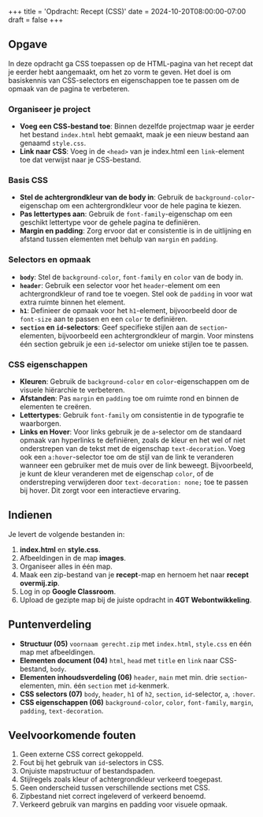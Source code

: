 +++
title = 'Opdracht: Recept (CSS)'
date = 2024-10-20T08:00:00-07:00
draft = false
+++

## Opgave

In deze opdracht ga CSS toepassen op de HTML-pagina van het recept dat je eerder hebt aangemaakt, om het zo vorm te geven. Het doel is om basiskennis van CSS-selectors en eigenschappen toe te passen om de opmaak van de pagina te verbeteren.

### Organiseer je project

- **Voeg een CSS-bestand toe**: Binnen dezelfde projectmap waar je eerder het bestand `index.html` hebt gemaakt, maak je een nieuw bestand aan genaamd `style.css`.
- **Link naar CSS**: Voeg in de `<head>` van je index.html een `link`-element toe dat verwijst naar je CSS-bestand.

### Basis CSS

- **Stel de achtergrondkleur van de body in**: Gebruik de `background-color`-eigenschap om een achtergrondkleur voor de hele pagina te kiezen.
- **Pas lettertypes aan**: Gebruik de `font-family`-eigenschap om een geschikt lettertype voor de gehele pagina te definiëren.
- **Margin en padding**: Zorg ervoor dat er consistentie is in de uitlijning en afstand tussen elementen met behulp van `margin` en `padding`.

### Selectors en opmaak

- **`body`**: Stel de `background-color`, `font-family` en `color` van de body in.
- **`header`**: Gebruik een selector voor het `header`-element om een achtergrondkleur of rand toe te voegen. Stel ook de `padding` in voor wat extra ruimte binnen het element.
- **`h1`**: Definieer de opmaak voor het `h1`-element, bijvoorbeeld door de `font-size` aan te passen en een `color` te definiëren.
- **`section` en `id`-selectors**: Geef specifieke stijlen aan de `section`-elementen, bijvoorbeeld een achtergrondkleur of margin. Voor minstens één section gebruik je een `id`-selector om unieke stijlen toe te passen.

### CSS eigenschappen

- **Kleuren**: Gebruik de `background-color` en `color`-eigenschappen om de visuele hiërarchie te verbeteren.
- **Afstanden**: Pas `margin` en `padding` toe om ruimte rond en binnen de elementen te creëren.
- **Lettertypes**: Gebruik `font-family` om consistentie in de typografie te waarborgen.
- **Links en Hover**: Voor links gebruik je de `a`-selector om de standaard opmaak van hyperlinks te definiëren, zoals de kleur en het wel of niet onderstrepen van de tekst met de eigenschap `text-decoration`. Voeg ook een `a:hover`-selector toe om de stijl van de link te veranderen wanneer een gebruiker met de muis over de link beweegt. Bijvoorbeeld, je kunt de kleur veranderen met de eigenschap `color`, of de onderstreping verwijderen door `text-decoration: none;` toe te passen bij hover. Dit zorgt voor een interactieve ervaring.

## Indienen

Je levert de volgende bestanden in:

1. **index.html** en **style.css**.
2. Afbeeldingen in de map **images**.
3. Organiseer alles in één map.
4. Maak een zip-bestand van je **recept**-map en hernoem het naar **recept overmij.zip**.
5. Log in op **Google Classroom**.
6. Upload de gezipte map bij de juiste opdracht in **4GT Webontwikkeling**.

## Puntenverdeling

- **Structuur (05)** `voornaam gerecht.zip` met `index.html`, `style.css` en één map met afbeeldingen.
- **Elementen document (04)** `html`, `head` met `title` en `link` naar CSS-bestand, `body`.
- **Elementen inhoudsverdeling (06)** `header`, `main` met min. drie `section`-elementen, min. één `section` met `id`-kenmerk.
- **CSS selectors (07)** `body`, `header`, `h1` of `h2`, `section`, `id`-selector, `a`, `:hover`.
- **CSS eigenschappen (06)** `background-color`, `color`, `font-family`, `margin`, `padding`, `text-decoration`.

## Veelvoorkomende fouten

1. Geen externe CSS correct gekoppeld.
2. Fout bij het gebruik van `id`-selectors in CSS.
3. Onjuiste mapstructuur of bestandspaden.
4. Stijlregels zoals kleur of achtergrondkleur verkeerd toegepast.
5. Geen onderscheid tussen verschillende sections met CSS.
6. Zipbestand niet correct ingeleverd of verkeerd benoemd.
7. Verkeerd gebruik van margins en padding voor visuele opmaak.
